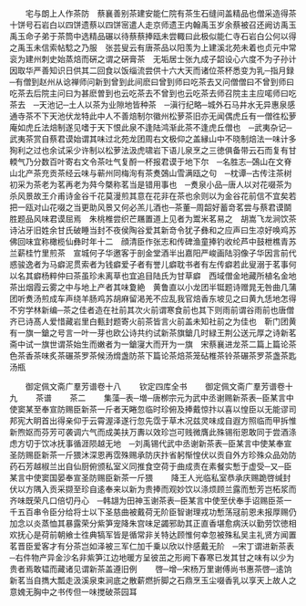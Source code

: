 <!-- { "loadSidebar": true } -->
　　宅与朗上人作茶防　蔡襄善别茶建安能仁院有茶生石缝间盖精品也僧采造得茶十饼号石岩白以四饼遗蔡以四饼宻遣人走京师遗王内翰禹玉岁余蔡被召还阙访禹玉禹玉命子弟于茶筒中选精品碾以待蔡蔡捧瓯未尝輙曰此极似能仁寺石岩白公何以得之禹玉未信索帖騐之乃服　张芸叟云有唐茶品以阳羡为上建溪北苑未着也贞元中常衮为建州刺史始蒸焙而硏之谓之硏膏茶　无垢居士张九成子韶设心六度不为子孙计因取华严善知识日供其二回食以饭缁流尝供十六大天而诸位茶杯悉变为乳─指月録─有僧到赵州从谂禅师问新到曾到此间麽曰曾到师曰吃茶去又问僧僧曰不曾到师曰吃茶去后院主问曰为甚麽曽到也云吃茶去不曾到也云吃茶去师召院主主应喏师曰吃茶去　─天池记─土人以茶为业隙地皆种茶　─滇行纪略─城外石马井水无异惠泉感通寺茶不下天池伏龙特此中人不善焙制尔徽州松萝茶旧亦无闻偶虎丘有一僧徃松萝庵如虎丘法焙制遂见嗜于天下恨此泉不逢陆鸿渐此茶不逢虎丘僧也　─武夷杂记─武夷茶赏自蔡君谟始谓其味过北苑龙团周右文极仰之盖縁山中不晓制焙法一味计多狥利之过也余试采少许制以松萝法汲虎啸岩下语儿泉烹之三徳俱备带云石而复有甘輭气乃分数百叶寄右文令茶吐气复酹一杯报君谟于地下尔　─名胜志─鵶山在文脊山北产茶充贡茶经云味与蕲州同梅洵有茶煑鵶山雪满瓯之句　─枕谭─古传注茶树初采为茶老为茗再老为荈今槩称茗当是错用事也　─煑泉小品─唐人以对花啜茶为杀风景故王介甫诗金谷千花莫漫煎其意在花非在茶也余则以为金谷花前信不宜矣若把一瓯对山花啜之当更助风景又何必羔儿酒也─茶董─周韶好蓄竒茗尝与蔡君谟鬬胜题品风味君谟屈焉　朱桃椎尝织芒屩置道上见者为鬻米茗易之　胡嵩飞龙涧饮茶诗沾牙旧姓余甘氏破睡当封不夜侯陶谷爱其新竒令犹子彝和之应声曰生凉好唤鸡苏佛回味宜称橄榄仙彝时年十二　顔清臣作张志和传碑渔童捧钓收纶芦中鼓枻樵青苏兰薪桂竹里煎茶　宣城何子华邀客于剖金堂酒半出嘉阳严峻画陆羽像子华因言前代惑骏逸者为马癖泥贯索者为钱癖爱子者有誉儿癖耽书者有左传癖若此叟溺于茗事何以名其癖杨粹仲曰茶虽珍未离草也宜追目陆氏为甘草癖　西域僧金地藏所植名金地茶出烟霞云雾之中与地上产者其味夐絶　黄鲁直以小龙团半铤题诗赠晁无咎曲几蒲团听煑汤煎成车声绕羊肠鸡苏胡麻留渇羌不应乱我官焙香东坡见之曰黄九恁地怎得不穷学林新编─茶之佳者造在社前其次火前谓寒食前也其下则雨前谓谷雨前也唐僧齐已诗髙人爱惜藏岩里白甀封题寄火前茶皆言火前盖未知社前之为佳也　靳门团黄有一旗一鎗之号言一叶一芽也欧公诗共约试新茶旗鎗几时緑王荆公送元厚之诗新茗斋中试一旗世谓茶始生而嫩者为一鎗寖大而开为一旗　宋蔡襄进龙茶二篇上篇论茶色茶香茶味炙茶碾茶罗茶候汤熁盏防茶下篇论茶焙茶笼砧椎茶铃茶碾茶罗茶盏茶匙汤瓶

　　御定佩文斋广羣芳谱卷十八
　　钦定四库全书
　　御定佩文斋广羣芳谱卷十九
　　茶谱
　　茶二
　　集藻─表─増─唐栁宗元为武中丞谢赐新茶表─臣某言中使窦某至奉宣防赐臣新茶一斤者天睠忽临时珍俯及捧戴惊抃以喜以惶臣以无能谬司邦宪大眀首出得亲仰于云霄渥泽遂行忽先霑于草木况兹灵味成自遐方照临而甲拆惟新煦妪而芬芳可袭调六气而成美扶万夀以效珍岂可贱微膺此殊锡衔恩敢同于尝酒涤虑方切于饮冰抚事循涯陨越无地　─刘禹锡代武中丞谢新茶表─臣某言中使某奉宣圣防赐臣新茶一斤猥沐深恩再霑殊赐承防庆抃省躬惭惶伏以贡自外方珍殊众品効防药石芳越椒兰出自仙厨俯颁私室义同推食空荷于曲成责在素餐实慙于虚受─又─臣某言中使窦国晏奉宣圣防赐臣新茶一斤猥
　　降王人光临私室恭承庆赐跪啓缄封伏以方隅入贡采撷至珍自逺奉来以新为贵捧而观妙饮以涤烦顾兰露而慙芳岂柘浆而齐味既荣凡口倍切丹心　─韩翃为田神玉谢茶表─臣某言中使至伏奉手诏赐臣茶一千五百串令臣分给将士以下圣慈曲被戴荷无阶臣智谢理戎功慙荡冦前恩未报厚赐仍加念以炎蒸恤其暴露荣分紫笋宠降朱宫味足蠲邪助其正直香堪愈病沃以勤劳饮徳相欢抚心是荷前朝飨士徃典犒军皆是循常非关特达顾惟何幸忽被殊私吴主礼贤方闻置茗晋臣爱客才有分茶岂如泽被三军仁加千乗以欣以忭感戴无阶　─宋丁谓进新茶表─右件物产异金沙名非紫笋江边地暖方呈彼茁之形阙下春寒已发其甘之味有以少为贵者焉敢韫而藏诸见谓新茶盖遵旧例
　　啓─增─宋杨万里谢傅尚书惠茶啓─逺饷新茗当自擕大瓢走汲溪泉束涧底之散薪燃折脚之石鼎烹玉尘啜香乳以享天上故人之意媿无胸中之书传但一味搅破茶园耳

